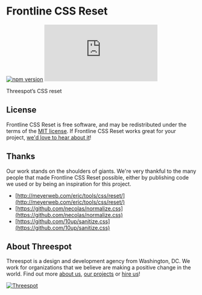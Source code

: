 # Frontline CSS Reset
[![npm version](https://badge.fury.io/js/frontline-css-reset.svg)](https://badge.fury.io/js/frontline-css-reset) ![gzip file size](https://badge-size.herokuapp.com/Threespot/frontline-css-reset/master/dist/frontline-css-reset.min.css?compression=gzip)

Threespot’s CSS reset

## License

Frontline CSS Reset is free software, and may be redistributed under the terms of the [MIT license](https://github.com/Threespot/frontline-css-reset/blob/master/LICENSE.md). If Frontline CSS Reset works great for your project, [we'd love to hear about it](http://twitter.com/threespot)!

## Thanks

Our work stands on the shoulders of giants. We're very thankful to the many people that made Frontline CSS Reset possible, either by publishing code we used or by being an inspiration for this project.

- [http://meyerweb.com/eric/tools/css/reset/](http://meyerweb.com/eric/tools/css/reset/)
- [https://github.com/necolas/normalize.css](https://github.com/necolas/normalize.css)
- [https://github.com/10up/sanitize.css](https://github.com/10up/sanitize.css)

## About Threespot

Threespot is a design and development agency from Washington, DC. We work for organizations that we believe are making a positive change in the world. Find out more [about us](https://www.threespot.com), [our projects](https://www.threespot.com/work) or [hire us](https://www.threespot.com/agency/hire-us)!

[![Threespot](https://avatars3.githubusercontent.com/u/370822?v=3&s=100)](https://www.threespot.com)

